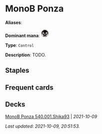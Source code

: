 # MonoB Ponza

**Aliases**: 

**Dominant mana**: <img src="../resources/images/mana/B.png" width="25"/>

**Type**: `Control`

**Description**: TODO.

## **Staples**



## **Frequent cards**



## **Decks**

[MonoB Ponza 540.001.Shika93](https://www.mtggoldfish.com/deck/4351754) | *2021-10-09*


*Last updated: 2021-10-09, 20:51:53.*
